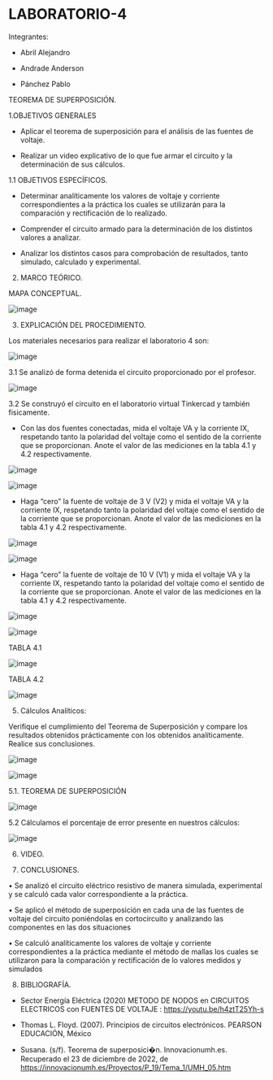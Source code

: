 # LABORATORIO-4

Integrantes:

- Abril Alejandro

- Andrade Anderson

- Pánchez Pablo

TEOREMA DE SUPERPOSICIÓN.

1.OBJETIVOS GENERALES

- Aplicar el teorema de superposición para el análisis de las fuentes de voltaje.

- Realizar un video explicativo de lo que fue armar el circuito y la determinación de sus cálculos.

1.1 OBJETIVOS ESPECÍFICOS.

- Determinar analíticamente los valores de voltaje y corriente correspondientes a la práctica los cuales se utilizarán para la comparación y rectificación de lo realizado.

- Comprender el circuito armado para la determinación de los distintos valores a analizar.

- Analizar los distintos casos para comprobación de resultados, tanto simulado, calculado y experimental.

2. MARCO TEÓRICO.

MAPA CONCEPTUAL.

![image](https://user-images.githubusercontent.com/117920423/209262469-c8c1285a-3ca5-4b3f-9ccd-f10e21c394c0.png)

3. EXPLICACIÓN DEL PROCEDIMIENTO.

Los materiales necesarios para realizar el laboratorio 4 son:

![image](https://user-images.githubusercontent.com/117920423/209262788-ac850e46-2d73-4434-affc-b01633b831f4.png)

3.1 Se analizó de forma detenida el circuito proporcionado por el profesor.

![image](https://user-images.githubusercontent.com/117920423/209263643-ef6d28bf-2fce-4f93-82c7-f4b93d60ce2c.png)

3.2 Se construyó el circuito en el laboratorio virtual Tinkercad y también fisicamente.

- Con las dos fuentes conectadas, mida el voltaje VA y la corriente IX, respetando tanto la polaridad del voltaje como el sentido de la corriente que se proporcionan. Anote el valor de las mediciones en la tabla 4.1 y 4.2 respectivamente.

![image](https://user-images.githubusercontent.com/117920423/209263920-0adc90ba-4f62-4352-b7de-9c1be03e3d61.png)

![image](https://user-images.githubusercontent.com/117920423/209266378-b91c2a23-f014-4e84-8b41-90ade88883cf.png)

- Haga “cero” la fuente de voltaje de 3 V (V2) y mida el voltaje VA y la corriente IX, respetando tanto la polaridad del voltaje como el sentido de la corriente que se proporcionan. Anote el valor de las mediciones en la tabla 4.1 y 4.2 respectivamente.

![image](https://user-images.githubusercontent.com/117920423/209263996-924e88da-9a97-41c1-84bb-cb476c657a0e.png)

![image](https://user-images.githubusercontent.com/117920423/209266401-272a1bb1-2536-4a30-b9e7-b314f079e828.png)

- Haga “cero” la fuente de voltaje de 10 V (V1) y mida el voltaje VA y la corriente IX, respetando tanto la polaridad del voltaje como el sentido de la corriente que se proporcionan. Anote el valor de las mediciones en la tabla 4.1 y 4.2 respectivamente.

![image](https://user-images.githubusercontent.com/117920423/209264113-b79d4bc3-25b6-4e99-b204-d19cc35ff09e.png)

![image](https://user-images.githubusercontent.com/117920423/209266421-1edb807f-c89a-4264-bd82-c3798853a693.png)

TABLA 4.1

![image](https://user-images.githubusercontent.com/117920423/209266049-08aec30b-aa0b-4ad1-b430-a089180bd936.png)

TABLA 4.2

![image](https://user-images.githubusercontent.com/117920423/209266083-4e741831-6454-4ab9-b8aa-eb89be27a1f2.png)

5. Cálculos Analíticos:

Verifique el cumplimiento del Teorema de Superposición y compare los resultados obtenidos prácticamente con los obtenidos analíticamente. Realice sus conclusiones.

![image](https://user-images.githubusercontent.com/117920423/209264536-64ae3cb9-737e-4cba-a8d8-15a1df691b88.png)

![image](https://user-images.githubusercontent.com/117920423/209264570-f0d6e62f-fb6f-4c21-bcee-d16da1ca5995.png)

5.1. TEOREMA DE SUPERPOSICIÓN

![image](https://user-images.githubusercontent.com/117920423/209264665-cbafcf46-4054-469f-996d-12ccb960dee4.png)

5.2 Cálculamos el porcentaje de error presente en nuestros cálculos:

![image](https://user-images.githubusercontent.com/117920423/209264736-6762c639-c875-4e8c-b5d8-5500cbb3d89e.png)

6. VIDEO.


7. CONCLUSIONES.

•	Se analizó el circuito eléctrico resistivo de manera simulada, experimental y se calculó cada valor correspondiente a la práctica. 

•	Se aplicó el método de superposición en cada una de las fuentes de voltaje del circuito poniéndolas en cortocircuito y analizando las componentes en las dos situaciones

•	Se calculó analíticamente los valores de voltaje y corriente correspondientes a la práctica mediante el método de mallas los cuales se utilizaron para la comparación y rectificación de lo valores medidos y simulados

8. BIBLIOGRAFÍA.

- Sector Energía Eléctrica (2020) METODO DE NODOS en CIRCUITOS ELECTRICOS con FUENTES DE VOLTAJE : https://youtu.be/h4ztT25Yh-s

- Thomas L. Floyd. (2007). Principios de circuitos electrónicos. PEARSON EDUCACIÓN, México

- Susana. (s/f). Teorema de superposici�n. Innovacionumh.es. Recuperado el 23 de diciembre de 2022, de https://innovacionumh.es/Proyectos/P_19/Tema_1/UMH_05.htm












